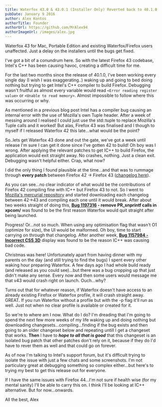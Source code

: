 ```yaml
---
title: Waterfox 43.0 & 43.0.1 (Installer Only) Reverted back to 40.1.0 and some Insight into Waterfox
pubDate: January 9 2016
author: Alex Kontos
authorTitle: Founder
authorUrl: https://github.com/MrAlex94
authorImageUrl: /images/alex.jpg
---
```


Waterfox 43 for Mac, Portable Edition and existing Waterfox/Firefox users unaffected. Just a delay on the installers until the bugs get fixed.

I've got a bit of a conundrum here. So with the latest Firefox 43 codebase, Intel's C++ has been causing havoc, creating a difficult time for me.

For the last two months since the release of 40.1.0, I've been working every single day (I wish I was exaggerating..) waking up and going to bed doing nothing but trying to get Intel's C++ compiler to build Firefox. Debugging wasn't fruitful as almost every variable would read `<Error reading register value>` or `<Unable to read memory>`. Almost impossible to follow where this was occurring or why.

As mentioned in a previous blog post Intel has a compiler bug causing an internal error with the use of Mozilla's own Tuple header. After a week of messing around I realised I could just use the std::tuple to replace Mozilla's Tuple calls and it worked! But alas, Firefox 43 was finalised and I though to myself if I released Waterfox 42 this late...what would be the point?

So..lets get Waterfox 43 done and out the gate, we've got a week until release I'm sure I can get it done since I've gotten 42 to build! Oh boy was I wrong. After applying the relevant patches to get IC++ to build Firefox, the application would exit straight away. No crashes, nothing. Just a clean exit. Debugging wasn't helpful either. Crap, what now?

I did the only thing I found plausible at the time...and that was to rummage through **every patch** between Firefox 42 -> Firefox 43 ([changelog here](https://bugzilla.mozilla.org/buglist.cgi?j_top=OR&f1=target_milestone&o3=equals&v3=Firefox%2043&o1=equals&resolution=FIXED&o2=anyexact&query_format=advanced&f3=target_milestone&f2=cf_status_firefox43&bug_status=RESOLVED&bug_status=VERIFIED&bug_status=CLOSED&v1=mozilla43&v2=fixed,verified&limit=0)).

As you can see...no clear indicator of what would be the contributions of Firefox 42 compiling fine with IC++ but Firefox 43 to not. So I went to [Mozilla's mercurial repository](http://hg.mozilla.org/releases/mozilla-release/) and started downloading each changelog between 42->43 and compiling each one until it would break. After about two weeks straight of doing this, **[Bug 1197316](https://bugzilla.mozilla.org/show_bug.cgi?id=1197316) - remove PR_snprintf calls in xpcom/** was found to be the first reason Waterfox would quit straight after being launched.

Progress! Or...not so much. When using any optimisation flag that wasn't O1 (optimize for size), the UI would be malformed. Oh boy, time to start carrying on through that changelog. After another week, **[Bug 1157984 - Incorrect CSS 3D](https://bugzilla.mozilla.org/show_bug.cgi?id=1157984)** display was found to be the reason IC++ was causing bad code.

Christmas was here! Unfortunately apart from having dinner with my parents on the day (and still trying to find the bugs) I spent every other waking hour preparing Waterfox. A few days ago I had whole build ready (and released as you could see)...but there was a bug cropping up that just didn't make any sense. Every now and then some users would message me that v43 would crash right on launch. Ouch...why?

Turns out that for whatever reason, if Waterfox doesn't have access to an already existing Firefox or Waterfox profile, it will crash straight away. GREAT. If you run Waterfox without a profile but with the -p flag it'll run as well. Just not when no clear profile is available or created for it.

So we're to where am I now. What do I do? I'm dreading that I'm going to spend the next few more weeks of my life waking up and doing nothing but downloading changesets...compiling...finding if the bug exists and then going to an older changeset below and repeating untill I get a changeset that works. **Then** I have to **_hope to all that is good_** that this changeset is an isolated bug patch that other patches don't rely on it, because if they do I'd have to rever them as well and that could go on forever.

As of now I'm talking to Intel's support forum, but it's difficult trying to isolate the issue with just a few chats and some screenshots. I'm not particulary great at debugging something so complex either...but here's to trying my best to get this release out for everyone.

If I have the same issues with Firefox 44...I'm not sure if health wise (for my mental sanity) I'll be able to carry this on. I think I'll be looking at IC++ alternative. But for now...onwards.

All the best,
Alex
